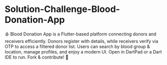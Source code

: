 # Solution-Challenge-Blood-Donation-App
🩸 Blood Donation App is a Flutter-based platform connecting donors and receivers efficiently. Donors register with details, while receivers verify via OTP to access a filtered donor list. Users can search by blood group &amp; location, manage profiles, and enjoy a modern UI. Open in DartPad or a Dart IDE to run. Fork &amp; contribute! 💖
